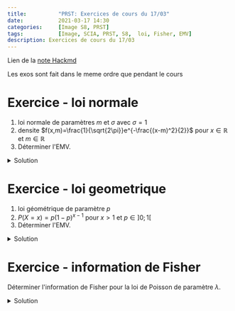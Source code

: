 ```yaml
---
title:          "PRST: Exercices de cours du 17/03"
date:           2021-03-17 14:30
categories:     [Image S8, PRST]
tags:           [Image, SCIA, PRST, S8,  loi, Fisher, EMV]
description: Exercices de cours du 17/03
---
```

Lien de la [note Hackmd](https://hackmd.io/@lemasymasa/rJ2yA214O)

<div class="alert alert-warning" role="alert" markdown="1">
Les exos sont fait dans le meme ordre que pendant le cours
</div>

# Exercice - loi normale
1. loi normale de paramètres $m$ et $\sigma$ avec $\sigma=1$
2. densite $f(x,m)=\frac{1}{\sqrt{2\pi}}e^{-\frac{(x-m)^2}{2}}$ pour $x\in\mathbb R$ et $m\in\mathbb R$
3. Déterminer l'EMV.

<details markdown="1">
<summary>Solution</summary>

$$
\begin{aligned}
L(x_1,...,x_n)&=\Pi_{i=1}^n\frac{1}{\sqrt{2\pi}}e^{-\frac{(x_i+m)^2}{2}}\\
&= \biggr(\frac{1}{\sqrt{2\pi}}\biggr)^ne^{-\sum_{i=1}^n\frac{(x_i-m)}{2}}
\end{aligned}
$$

Passons au logarithme.

*Est-ce que la fonction est paire ?*
Oui car $\log$ est defini sur $\mathbb R^{+*}$.

$$
\log(L(x_1,...,x_n,m))=-n\log(\sqrt{2\pi})-\sum_{i=1}^n\frac{(x_i-m)^2}{2}
$$

Derivons par rapport a m:

$$
\begin{aligned}
\frac{\delta\log(L(x_1,...,x_n,m))}{\delta m} &= -\sum_{i=1}^n\biggr[(-x_i)+m\biggr]\\
&= \sum_{i=1}^nx_i-nm\\
\end{aligned}\\
\begin{aligned}\\
\frac{\delta\log(L(x_1,...,x_n,m))}{\delta m}=0&\Leftrightarrow\sum_{i=1}^nx_i-mn=0\\
&\Leftrightarrow\frac{1}{n}\sum_{i=1}^nx_i=m
\end{aligned}
$$

Verifions la condition du second ordre:

$$
\frac{\delta\log(L(x_1,...,x_n,m))}{\delta m}=-n\lt0
$$

<div class="alert alert-success" role="alert" markdown="1">
Donc la condition suffisante est verifiee.
</div>

$\hat m = \bar X$ est l'EMV du parametre $m$.

</details>

# Exercice - loi geometrique
1. loi géométrique de paramètre $p$
2. $P(X=x)=p(1-p)^{x-1}$ pour $x\gt1$ et $p\in]0;1[$
3. Déterminer l'EMV.

<details markdown="1">
<summary>Solution</summary>

Soit $(x_1,...,x_n)\in\mathbb N^n_*$.

$$
\begin{aligned}
L(x_1,...,x_n,p)&=\Pi_{i=1}^np(1-p)^{x_i-n}\\
&=p^n(1-p)^{\sum_{i=1}^n(x_i-1)}
\end{aligned}\\
\log(L(x_1,...,x_n,p))=n\log(p)+\sum_{i=1}^n(x_i-1)\log(1-p)\\
\frac{\delta\log(L(x_1,...,x_n,p))}{\delta p}=\frac{n}{p}-\sum_{i=1}^n\frac{x_1-1}{1-p}
$$

<div class="alert alert-danger" role="alert" markdown="1">

$$
(\log u)'=\frac{u'}{u}\\
\Leftrightarrow \log (1-p) = -\frac{1}{1-p}
$$

</div>

$$
\frac{\delta\log(L(x_1,...,x_n,p))}{\delta p} = 0\\
\begin{aligned}
\frac{n}{p}=\sum_{i=1}^n\frac{x_1-1}{1-p}&\Leftrightarrow n(n-p)=p\sum_{i=1}^n(x_i-1)\\
&\Leftrightarrow n-np=p\sum_{i=1}^nx_i - np\\
&\Leftrightarrow p = \frac{n}{\sum_{i=1}^nx_i} = \frac{1}{\frac{n}{\sum_{i=1}^nx_i}} = \frac{1}{\bar X}
\end{aligned}\\
$$

<div class="alert alert-danger" role="alert" markdown="1">

$$
(\frac{1}{u})' = -\frac{u'}{u^2}
$$

</div>

$$
(\frac{1}{1-p})'=-\frac{(-1)}{(1-p)^2}=\frac{1}{(1-p)^2}
$$

<div class="alert alert-success" role="alert" markdown="1">

$$
\frac{\delta^2\log(L(x_1,...,x_n,p))}{\delta p^2}=-\frac{n}{p^2}-\frac{\sum_{i=1}^n(x_i-1)}{(1-p)^2}\lt0
$$

Donc la condition suffisante est verifiee.

</div>

$\hat p =\frac{1}{\bar X}$ est l'EMV du parametre $p$.

</details>

# Exercice - information de Fisher
Déterminer l'information de Fisher pour la loi de Poisson de paramètre $\lambda$.

<details markdown="1">
<summary>Solution</summary>

$$
\log f(x,\delta)=-\delta+x\log(\lambda)-\log(x!)\\
\frac{\delta\log f(x,\lambda)}{\delta\lambda} = -n+\frac{x}{\lambda}\\
\frac{\delta^2\log f(x,\lambda)}{\delta\lambda^2}=-\frac{x}{\lambda^2}\\
\begin{aligned}
E_n\biggr(\frac{\delta^2\log f(X,\lambda)}
{\delta\lambda^2}\biggr)&=-E(\frac{X}{\lambda^2})\\
&=-\frac{1}{\lambda^2}\times\lambda=-\frac{1}{\lambda}
\end{aligned}\\
I(\lambda)=-E\biggr(\frac{\delta^2\log f(x,\lambda)}{\delta\lambda^2}\biggr)=\frac{1}{\lambda}
$$

</details>

